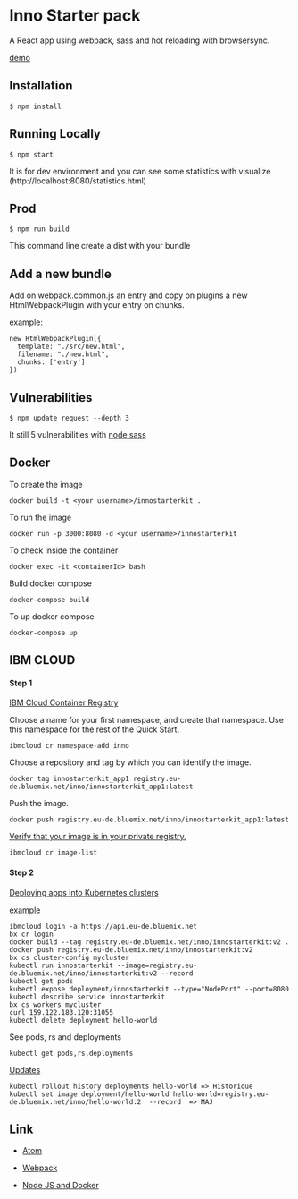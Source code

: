# Inno Starter pack

A React app using webpack, sass and hot reloading with browsersync.

[demo](http://159.122.183.120:31055)

## Installation

```
$ npm install
```

## Running Locally

```
$ npm start
```

It is for dev environment and you can see some statistics with visualize (http://localhost:8080/statistics.html)


## Prod

```
$ npm run build
```

This command line create a dist with your bundle

## Add a new bundle

Add on webpack.common.js an entry and copy on plugins a new HtmlWebpackPlugin with your entry on chunks.

example:
```
new HtmlWebpackPlugin({
  template: "./src/new.html",
  filename: "./new.html",
  chunks: ['entry']
})
```

## Vulnerabilities

```
$ npm update request --depth 3
```

It still 5 vulnerabilities with [node sass](https://github.com/sass/node-sass/issues/2355)

## Docker

To create the image
```
docker build -t <your username>/innostarterkit .
```

To run the image
```
docker run -p 3000:8080 -d <your username>/innostarterkit
```

To check inside the container
```
docker exec -it <containerId> bash
```

Build docker compose
```
docker-compose build
```

To up docker compose
```
docker-compose up
```

## IBM CLOUD

#### Step 1

[IBM Cloud Container Registry](https://console.bluemix.net/containers-kubernetes/registry/start)

Choose a name for your first namespace, and create that namespace. Use this namespace for the rest of the Quick Start.
```
ibmcloud cr namespace-add inno
```

Choose a repository and tag by which you can identify the image.
```
docker tag innostarterkit_app1 registry.eu-de.bluemix.net/inno/innostarterkit_app1:latest
```

Push the image.
```
docker push registry.eu-de.bluemix.net/inno/innostarterkit_app1:latest
```

[Verify that your image is in your private registry.](https://console.bluemix.net/containers-kubernetes/registry/private
)

```
ibmcloud cr image-list
```

#### Step 2

[Deploying apps into Kubernetes clusters](https://console.bluemix.net/docs/containers/cs_tutorials_apps.html#cs_apps_tutorial)

[example](https://github.com/IBM/container-service-getting-started-wt/tree/master/Lab%201)


```
ibmcloud login -a https://api.eu-de.bluemix.net
bx cr login
docker build --tag registry.eu-de.bluemix.net/inno/innostarterkit:v2 .
docker push registry.eu-de.bluemix.net/inno/innostarterkit:v2
bx cs cluster-config mycluster
kubectl run innostarterkit --image=registry.eu-de.bluemix.net/inno/innostarterkit:v2 --record
kubectl get pods
kubectl expose deployment/innostarterkit --type="NodePort" --port=8080
kubectl describe service innostarterkit
bx cs workers mycluster
curl 159.122.183.120:31055
kubectl delete deployment hello-world
```

See pods, rs and deployments
```
kubectl get pods,rs,deployments
```

[Updates](https://www.linux.com/learn/rolling-updates-and-rollbacks-using-kubernetes-deployments)

```
kubectl rollout history deployments hello-world => Historique
kubectl set image deployment/hello-world hello-world=registry.eu-de.bluemix.net/inno/hello-world:2  --record  => MAJ
```

## Link

- [Atom](https://www.sitepoint.com/10-essential-atom-add-ons/)

- [Webpack](http://putaindecode.io/fr/articles/js/webpack/)

- [Node JS and Docker](https://nodejs.org/en/docs/guides/nodejs-docker-webapp/)